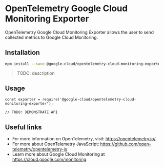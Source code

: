 # OpenTelemetry Google Cloud Monitoring Exporter

OpenTelemetry Google Cloud Monitoring Exporter allows the user to send collected metrics to Google Cloud Monitoring.

## Installation

```bash
npm install --save @google-cloud/opentelemetry-cloud-monitoring-exporter
```

> TODO: description

## Usage

```
const exporter = require('@google-cloud/opentelemetry-cloud-monitoring-exporter');

// TODO: DEMONSTRATE API
```

## Useful links
- For more information on OpenTelemetry, visit: <https://opentelemetry.io/>
- For more about OpenTelemetry JavaScript: <https://github.com/open-telemetry/opentelemetry-js>
- Learn more about Google Cloud Monitoring at https://cloud.google.com/monitoring

